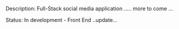 Description: Full-Stack social media application .....
more to come ...

Status: In development - Front End ..update...
